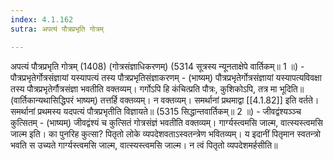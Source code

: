 ```yaml
---
index: 4.1.162
sutra: अपत्यं पौत्रप्रभृति गोत्रम्

---
```

 अपत्यं पौत्रप्रभृति गोत्रम् (1408) (गोत्रसंज्ञाधिकरणम्) (5314 सूत्रस्य न्यूनताक्षेपे वार्तिकम्॥ 1 ॥) - पौत्रप्रभृतेर्गोत्रसंज्ञायां यस्यापत्यं तस्य पौत्रप्रभृतिसंज्ञाकरणम् - (भाष्यम्) पौत्रप्रभृतेर्गोत्रसंज्ञायां यस्यापत्यविवक्षा तस्य पौत्रप्रभृतेर्गौत्रसंज्ञा भवतीति वक्तव्यम्। गर्गोऽपि हि कंचित्प्रति पौत्रः, कुशिकोऽपि, तत्र मा भूदिति॥ (वार्तिकान्यथासिद्धिपरं भाष्यम्) तत्तर्हि वक्तव्यम्। न वक्तव्यम्। समर्थानां प्रथमाद्वा [[4.1.82]] इति वर्तते। समर्थानां प्रथमस्य यदपत्यं पौत्रप्रभृतीति विज्ञायते॥ (5315 सिद्धान्तवार्तिकम्॥ 2 ॥) - जीवद्वंश्यञ्ञ्च कुत्सितम् - (भाष्यम्) जीवद्वंश्यं च कुत्सितं गोत्रसंज्ञं भवतीति वक्तव्यम्। गार्ग्यस्त्वमसि जाल्म, वात्स्यस्त्वमसि जाल्म इति। का पुनरिह कुत्सा? पितृतो लोके व्यपदेशवताऽस्वतन्त्रेण भवितव्यम्। य इदानीं पितृमान स्वतन्त्रो भवति स उच्यते गार्ग्यस्त्वमसि जाल्म, वात्स्यस्त्वमसि जाल्म। न त्वं पितृतो व्यपदेशमर्हसीति॥ 